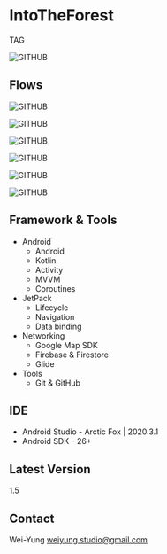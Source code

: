 # IntoTheForest
TAG

![GITHUB](https://github.com/weiyunghsu/IntoTheForest/blob/85f4e4c73302eaf35881e61f2b442cbd6de504bb/screenshot/Google_Play_Store_badge320.png "title image")
## Flows
![GITHUB](https://github.com/weiyunghsu/IntoTheForest/blob/85f4e4c73302eaf35881e61f2b442cbd6de504bb/screenshot/home.jpg)

![GITHUB](https://github.com/weiyunghsu/IntoTheForest/blob/85f4e4c73302eaf35881e61f2b442cbd6de504bb/screenshot/detail.jpg)

![GITHUB](https://github.com/weiyunghsu/IntoTheForest/blob/85f4e4c73302eaf35881e61f2b442cbd6de504bb/screenshot/publish.jpg)

![GITHUB](https://github.com/weiyunghsu/IntoTheForest/blob/85f4e4c73302eaf35881e61f2b442cbd6de504bb/screenshot/help.jpg)

![GITHUB](https://github.com/weiyunghsu/IntoTheForest/blob/85f4e4c73302eaf35881e61f2b442cbd6de504bb/screenshot/map.jpg)

![GITHUB](https://github.com/weiyunghsu/IntoTheForest/blob/85f4e4c73302eaf35881e61f2b442cbd6de504bb/screenshot/profile.jpg)

## Framework & Tools
- Android
  - Android
  - Kotlin
  - Activity
  - MVVM
  - Coroutines
- JetPack
  - Lifecycle
  - Navigation
  - Data binding
- Networking
  - Google Map SDK
  - Firebase & Firestore
  - Glide
- Tools
  - Git & GitHub

## IDE
- Android Studio - Arctic Fox | 2020.3.1
- Android SDK - 26+
## Latest Version
1.5
## Contact
Wei-Yung  weiyung.studio@gmail.com
